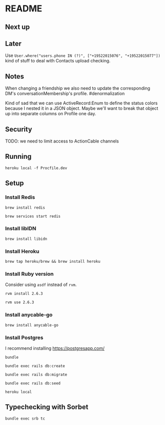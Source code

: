 # README

## Next up

## Later

Use `User.where("users.phone IN (?)", ["+19522015076", "+19522015077"])` kind of stuff to deal with Contacts upload checking.

## Notes

When changing a friendship we also need to update the corresponding DM's conversationMembership's profile. #denormalization

Kind of sad that we can use ActiveRecord:Enum to define the status colors because I nested it in a JSON object. Maybe we'll want
to break that object up into separate columns on Profile one day.

## Security

TODO: we need to limit access to ActionCable channels

## Running

`heroku local -f Procfile.dev`

## Setup

### Install Redis

`brew install redis`

`brew services start redis`

### Install libIDN

`brew install libidn`

### Install Heroku

`brew tap heroku/brew && brew install heroku`

### Install Ruby version

Consider using `asdf` instead of `rvm`.

`rvm install 2.6.3`

`rvm use 2.6.3`

### Install anycable-go

`brew install anycable-go`

### Install Postgres

I recommend installing https://postgresapp.com/

`bundle`

`bundle exec rails db:create`

`bundle exec rails db:migrate`

`bundle exec rails db:seed`

`heroku local`

## Typechecking with Sorbet

`bundle exec srb tc`
